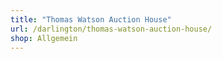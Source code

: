```yaml
---
title: "Thomas Watson Auction House"
url: /darlington/thomas-watson-auction-house/
shop: Allgemein
---
```

